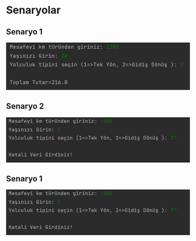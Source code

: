 # Senaryolar
## Senaryo 1
![senaryo1](senaryo1.jpg)
## Senaryo 2
![senaryo2](senaryo2.jpg)
## Senaryo 1
![senaryo2](senaryo2.jpg)
